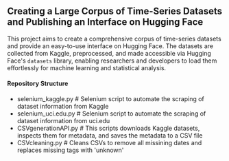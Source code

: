 ## Creating a Large Corpus of Time-Series Datasets and Publishing an Interface on Hugging Face ##

This project aims to create a comprehensive corpus of time-series datasets and provide an easy-to-use interface on Hugging Face. The datasets are collected from Kaggle, preprocessed, and made accessible via Hugging Face's `datasets` library, enabling researchers and developers to load them effortlessly for machine learning and statistical analysis.

#### Repository Structure ####

- selenium_kaggle.py        # Selenium script to automate the scraping of dataset information from Kaggle
- selenium_uci.edu.py       # Selenium script to automate the scraping of dataset information from uci.edu
- CSVgenerationAPI.py       # This scripts downloads Kaggle datasets, inspects them for metadata, and saves the metadata to a CSV file
- CSVcleaning.py            # Cleans CSVs to remove all missining dates and replaces missing tags with 'unknown'

